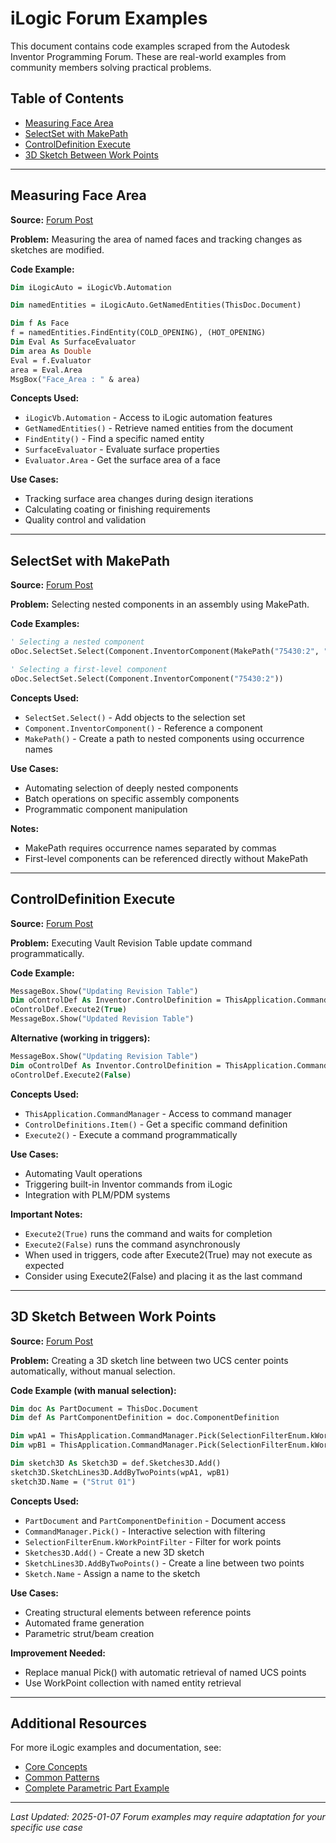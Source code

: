 # iLogic Forum Examples

This document contains code examples scraped from the Autodesk Inventor Programming Forum. These are real-world examples from community members solving practical problems.

## Table of Contents
- [Measuring Face Area](#measuring-face-area)
- [SelectSet with MakePath](#selectset-with-makepath)
- [ControlDefinition Execute](#controldefinition-execute)
- [3D Sketch Between Work Points](#3d-sketch-between-work-points)

---

## Measuring Face Area

**Source:** [Forum Post](https://forums.autodesk.com/t5/inventor-programming-forum/ilogic-rule-to-measure-area-of-two-faces/td-p/13831748)

**Problem:** Measuring the area of named faces and tracking changes as sketches are modified.

**Code Example:**

```vb
Dim iLogicAuto = iLogicVb.Automation

Dim namedEntities = iLogicAuto.GetNamedEntities(ThisDoc.Document)

Dim f As Face
f = namedEntities.FindEntity(COLD_OPENING), (HOT_OPENING)
Dim Eval As SurfaceEvaluator
Dim area As Double
Eval = f.Evaluator
area = Eval.Area
MsgBox("Face_Area : " & area)
```

**Concepts Used:**
- `iLogicVb.Automation` - Access to iLogic automation features
- `GetNamedEntities()` - Retrieve named entities from the document
- `FindEntity()` - Find a specific named entity
- `SurfaceEvaluator` - Evaluate surface properties
- `Evaluator.Area` - Get the surface area of a face

**Use Cases:**
- Tracking surface area changes during design iterations
- Calculating coating or finishing requirements
- Quality control and validation

---

## SelectSet with MakePath

**Source:** [Forum Post](https://forums.autodesk.com/t5/inventor-programming-forum/utilizing-makepath-in-selectset-select/td-p/13835725)

**Problem:** Selecting nested components in an assembly using MakePath.

**Code Examples:**

```vb
' Selecting a nested component
oDoc.SelectSet.Select(Component.InventorComponent(MakePath("75430:2", "75424:1")))

' Selecting a first-level component
oDoc.SelectSet.Select(Component.InventorComponent("75430:2"))
```

**Concepts Used:**
- `SelectSet.Select()` - Add objects to the selection set
- `Component.InventorComponent()` - Reference a component
- `MakePath()` - Create a path to nested components using occurrence names

**Use Cases:**
- Automating selection of deeply nested components
- Batch operations on specific assembly components
- Programmatic component manipulation

**Notes:**
- MakePath requires occurrence names separated by commas
- First-level components can be referenced directly without MakePath

---

## ControlDefinition Execute

**Source:** [Forum Post](https://forums.autodesk.com/t5/inventor-programming-forum/controldefinition-execute2-does-not-run-unless-it-is-the-last/td-p/13838361)

**Problem:** Executing Vault Revision Table update command programmatically.

**Code Example:**

```vb
MessageBox.Show("Updating Revision Table")
Dim oControlDef As Inventor.ControlDefinition = ThisApplication.CommandManager.ControlDefinitions.Item("VaultRevisionBlockTableNode")
oControlDef.Execute2(True)
MessageBox.Show("Updated Revision Table")
```

**Alternative (working in triggers):**

```vb
MessageBox.Show("Updating Revision Table")
Dim oControlDef As Inventor.ControlDefinition = ThisApplication.CommandManager.ControlDefinitions.Item("VaultRevisionBlockTableNode")
oControlDef.Execute2(False)
```

**Concepts Used:**
- `ThisApplication.CommandManager` - Access to command manager
- `ControlDefinitions.Item()` - Get a specific command definition
- `Execute2()` - Execute a command programmatically

**Use Cases:**
- Automating Vault operations
- Triggering built-in Inventor commands from iLogic
- Integration with PLM/PDM systems

**Important Notes:**
- `Execute2(True)` runs the command and waits for completion
- `Execute2(False)` runs the command asynchronously
- When used in triggers, code after Execute2(True) may not execute as expected
- Consider using Execute2(False) and placing it as the last command

---

## 3D Sketch Between Work Points

**Source:** [Forum Post](https://forums.autodesk.com/t5/inventor-programming-forum/3d-sketch-line-between-two-ucs-center-points/td-p/13839610)

**Problem:** Creating a 3D sketch line between two UCS center points automatically, without manual selection.

**Code Example (with manual selection):**

```vb
Dim doc As PartDocument = ThisDoc.Document
Dim def As PartComponentDefinition = doc.ComponentDefinition

Dim wpA1 = ThisApplication.CommandManager.Pick(SelectionFilterEnum.kWorkPointFilter, "Select work point A1")
Dim wpB1 = ThisApplication.CommandManager.Pick(SelectionFilterEnum.kWorkPointFilter, "Select work point B1")

Dim sketch3D As Sketch3D = def.Sketches3D.Add()
sketch3D.SketchLines3D.AddByTwoPoints(wpA1, wpB1)
sketch3D.Name = ("Strut 01")
```

**Concepts Used:**
- `PartDocument` and `PartComponentDefinition` - Document access
- `CommandManager.Pick()` - Interactive selection with filtering
- `SelectionFilterEnum.kWorkPointFilter` - Filter for work points
- `Sketches3D.Add()` - Create a new 3D sketch
- `SketchLines3D.AddByTwoPoints()` - Create a line between two points
- `Sketch.Name` - Assign a name to the sketch

**Use Cases:**
- Creating structural elements between reference points
- Automated frame generation
- Parametric strut/beam creation

**Improvement Needed:**
- Replace manual Pick() with automatic retrieval of named UCS points
- Use WorkPoint collection with named entity retrieval

---

## Additional Resources

For more iLogic examples and documentation, see:
- [Core Concepts](../core-concepts/01-basic-syntax.md)
- [Common Patterns](../common-patterns/01-parameter-manipulation.md)
- [Complete Parametric Part Example](complete-parametric-part.md)

---

*Last Updated: 2025-01-07*
*Forum examples may require adaptation for your specific use case*

